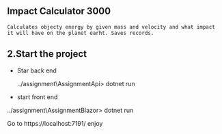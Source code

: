 ## Impact Calculator 3000

    Calculates objecty energy by given mass and velocity and what impact it will have on the planet earht. Saves records. 

## 2.Start the project

- Star back end
  
  ../assignment\AssignmentApi> dotnet run 
  

- start front end
  
 ../assignment\AssignmentBlazor> dotnet run 


Go to https://localhost:7191/
enjoy